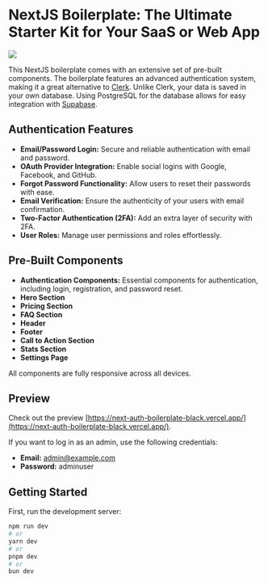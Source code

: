 # NextJS Boilerplate: The Ultimate Starter Kit for Your SaaS or Web App
<p>
  <a href="https://skillicons.dev">
    <img src="https://skillicons.dev/icons?i=nextjs,postgres,tailwind,supabase,ts" />
  </a>
</p>

This NextJS boilerplate comes with an extensive set of pre-built components. The boilerplate features an advanced authentication system, making it a great alternative to [Clerk](https://clerk.com/). Unlike Clerk, your data is saved in your own database. Using PostgreSQL for the database allows for easy integration with [Supabase](https://supabase.com/).


## Authentication Features

- **Email/Password Login:** Secure and reliable authentication with email and password.
- **OAuth Provider Integration:** Enable social logins with Google, Facebook, and GitHub.
- **Forgot Password Functionality:** Allow users to reset their passwords with ease.
- **Email Verification:** Ensure the authenticity of your users with email confirmation.
- **Two-Factor Authentication (2FA):** Add an extra layer of security with 2FA.
- **User Roles:** Manage user permissions and roles effortlessly.

## Pre-Built Components

- **Authentication Components:** Essential components for authentication, including login, registration, and password reset.
- **Hero Section**
- **Pricing Section**
- **FAQ Section**
- **Header**
- **Footer**
- **Call to Action Section**
- **Stats Section**
- **Settings Page**

All components are fully responsive across all devices.

## Preview

Check out the preview [https://next-auth-boilerplate-black.vercel.app/](https://next-auth-boilerplate-black.vercel.app/).

If you want to log in as an admin, use the following credentials:

- **Email:** admin@example.com
- **Password:** adminuser

## Getting Started

First, run the development server:

```bash
npm run dev
# or
yarn dev
# or
pnpm dev
# or
bun dev
```